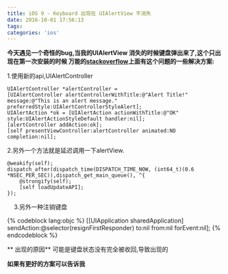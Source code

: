 ```yaml
---
title: iOS 9 - Keyboard 出现在 UIAlertView 不消失
date: 2016-10-01 17:56:13
tags:
categories: 'ios'
---
```

**今天遇见一个奇怪的bug,当我的UIAlertView 消失的时候键盘弹出来了,这个只出现在第一次安装的时候
万能的[stackoverflow](http://stackoverflow.com/questions/32744209/ios-9-keyboard-pops-up-after-uialertview-dismissed)上面有这个问题的一些解决方案:**

1.使用新的api,UIAlertController

```
UIAlertController *alertController = [UIAlertController alertControllerWithTitle:@"Alert Title!" message:@"This is an alert message." preferredStyle:UIAlertControllerStyleAlert]; 
UIAlertAction *ok = [UIAlertAction actionWithTitle:@"OK" style:UIAlertActionStyleDefault handler:nil]; 
[alertController addAction:ok];
[self presentViewController:alertController animated:NO completion:nil];
```

2.另外一个方法就是延迟调用一下alertView.

```	
@weakify(self);
dispatch_after(dispatch_time(DISPATCH_TIME_NOW, (int64_t)(0.6 *NSEC_PER_SEC)),dispatch_get_main_queue(), ^{
	@strongify(self);
	[self loadUpdateAPI]; 
});
```
    
3.另外一种注销键盘

{% codeblock lang:objc %}
[[UIApplication sharedApplication] sendAction:@selector(resignFirstResponder) to:nil from:nil forEvent:nil];
{% endcodeblock %}

** 出现的原因**
可能是键盘状态没有完全被收回,导致出现的

**如果有更好的方案可以告诉我**

